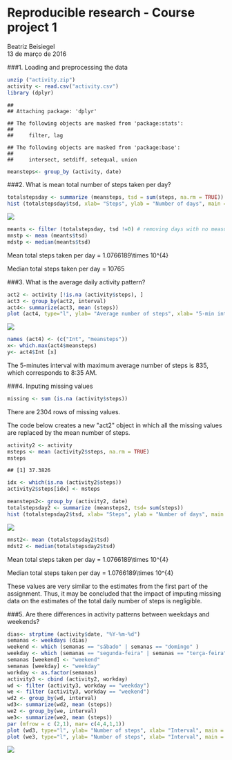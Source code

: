 # Reproducible research - Course project 1
Beatriz Beisiegel  
13 de março de 2016  


###1. Loading and preprocessing the data

```r
unzip ("activity.zip")
activity <- read.csv("activity.csv")
library (dplyr)
```

```
## 
## Attaching package: 'dplyr'
```

```
## The following objects are masked from 'package:stats':
## 
##     filter, lag
```

```
## The following objects are masked from 'package:base':
## 
##     intersect, setdiff, setequal, union
```

```r
meansteps<- group_by (activity, date)
```

###2. What is mean total number of steps taken per day?


```r
totalstepsday <- summarize (meansteps, tsd = sum(steps, na.rm = TRUE))
hist (totalstepsday$tsd, xlab= "Steps", ylab = "Number of days", main = "Number of steps/day")
```

![](PA1_template_files/figure-html/unnamed-chunk-2-1.png)

```r
meants <- filter (totalstepsday, tsd !=0) # removing days with no measures of step numbers
mnstp <- mean (meants$tsd)
mdstp <- median(meants$tsd)
```

Mean total steps taken per day = 1.0766189\times 10^{4}

Median total steps taken per day = 10765

###3. What is the average daily activity pattern?


```r
act2 <- activity [!is.na (activity$steps), ]
act3 <- group_by(act2, interval)
act4<- summarize(act3, mean (steps)) 
plot (act4, type="l", ylab= "Average number of steps", xlab= "5-min interval")
```

![](PA1_template_files/figure-html/unnamed-chunk-3-1.png)

```r
names (act4) <- (c("Int", "meansteps"))
x<- which.max(act4$meansteps)
y<- act4$Int [x] 
```

The 5-minutes interval with maximum average number of steps is 835, which corresponds to 8:35 AM. 

###4. Inputing missing values


```r
missing <- sum (is.na (activity$steps))
```

There are 2304 rows of missing values.

The code below creates a new "act2" object in which all the missing values are replaced by the mean number of steps.


```r
activity2 <- activity
msteps <- mean (activity2$steps, na.rm = TRUE)
msteps
```

```
## [1] 37.3826
```

```r
idx <- which(is.na (activity2$steps))
activity2$steps[idx] <- msteps
```


```r
meansteps2<- group_by (activity2, date)
totalstepsday2 <- summarize (meansteps2, tsd= sum(steps))
hist (totalstepsday2$tsd, xlab= "Steps", ylab = "Number of days", main = "Number of steps/day")
```

![](PA1_template_files/figure-html/unnamed-chunk-6-1.png)

```r
mnst2<- mean (totalstepsday2$tsd)
mdst2 <- median(totalstepsday2$tsd)
```

Mean total steps taken per day = 1.0766189\times 10^{4}

Median total steps taken per day = 1.0766189\times 10^{4}

These values are very similar to the estimates from the first part of the assignment. Thus, it may be concluded that the impact of imputing missing data on the estimates of the total daily number of steps is negligible.


###5. Are there differences in activity patterns between weekdays and weekends?


```r
dias<- strptime (activity$date, "%Y-%m-%d")
semanas <- weekdays (dias)
weekend <- which (semanas == "sábado" | semanas == "domingo" ) 
weekday <- which (semanas == "segunda-feira" | semanas == "terça-feira" | semanas == "quarta-feira" | semanas == "quinta-feira" | semanas == "sexta-feira")
semanas [weekend] <- "weekend"
semanas [weekday] <- "weekday"
workday <- as.factor(semanas)
activity3 <- cbind (activity2, workday)
wd <- filter (activity3, workday == "weekday")
we <- filter (activity3, workday == "weekend")
wd2 <- group_by(wd, interval)
wd3<- summarize(wd2, mean (steps)) 
we2 <- group_by(we, interval)
we3<- summarize(we2, mean (steps)) 
par (mfrow = c (2,1), mar= c(4,4,1,1))
plot (wd3, type="l", ylab= "Number of steps", xlab= "Interval", main = "Weekdays", cex.main =1)
plot (we3, type="l", ylab= "Number of steps", xlab= "Interval", main = "Weekends", cex.main = 1)
```

![](PA1_template_files/figure-html/unnamed-chunk-7-1.png)

